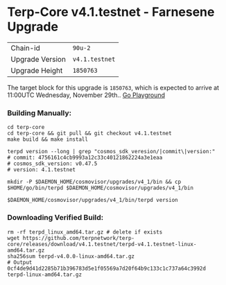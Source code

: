 # Terp-Core v4.1.testnet - Farnesene Upgrade

|                 |                                                              |
|-----------------|--------------------------------------------------------------|
| Chain-id        | `90u-2`                                                      |
| Upgrade Version | `v4.1.testnet`                                               |
| Upgrade Height  | `1850763`                                                    |



The target block for this upgrade is `1850763`, which is expected to arrive at 11:00UTC Wednesday, November 29th.. [Go Playground](https://go.dev/play/p/Nj1h7QjNWGS)

### Building Manually:
```
cd terp-core
cd terp-core && git pull && git checkout v4.1.testnet
make build && make install 

terpd version --long | grep "cosmos_sdk_veresion/|commit\|version:"
# commit: 4756161c4cb9993a12c33c40121862224a3e1eaa
# cosmos_sdk_version: v0.47.5
# version: 4.1.testnet

mkdir -P $DAEMON_HOME/cosmovisor/upgrades/v4_1/bin && cp $HOME/go/bin/terpd $DAEMON_HOME/cosmovisor/upgrades/v4_1/bin 

$DAEMON_HOME/cosmovisor/upgrades/v4_1/bin/terpd version
```
### Downloading Verified Build:
```
rm -rf terpd_linux_amd64.tar.gz # delete if exists
wget https://github.com/terpnetwork/terp-core/releases/download/v4.1.testnet/terpd-v4.1.testnet-linux-amd64.tar.gz
sha256sum terpd-v4.0.0-linux-amd64.tar.gz
# Output 0cf4de9d41d2285b71b396783d5e1f05569a7d20f64b9c133c1c737a64c3992d  terpd-linux-amd64.tar.gz
```